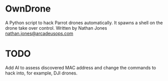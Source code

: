# OwnDrone
A Python script to hack Parrot drones automatically. It spawns a shell on the drone take over control.
Written by Nathan Jones nathan.jones@arcadeusops.com

# TODO
Add AI to assess discovered MAC address and change the commands to hack into, for example, DJI drones.
